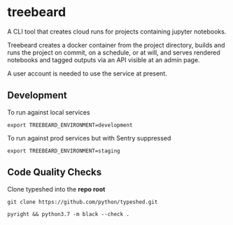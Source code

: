 # treebeard

A CLI tool that creates cloud runs for projects containing jupyter notebooks.

Treebeard creates a docker container from the project directory, builds and runs the project on commit, on a schedule, or at will, and serves rendered notebooks and tagged outputs via an API visible at an admin page.

A user account is needed to use the service at present.

## Development

To run against local services

`export TREEBEARD_ENVIRONMENT=development`

To run against prod services but with Sentry suppressed

`export TREEBEARD_ENVIRONMENT=staging`

## Code Quality Checks

Clone typeshed into the **repo root**

```
git clone https://github.com/python/typeshed.git
```

```
pyright && python3.7 -m black --check .
```

